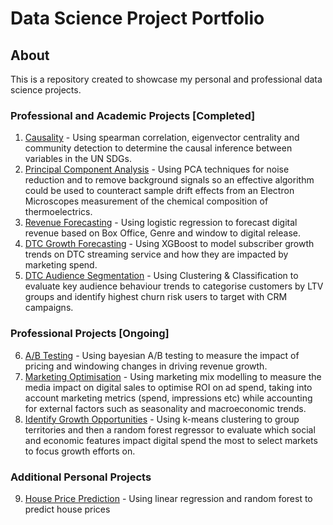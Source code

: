 # Data Science Project Portfolio

## About
This is a repository created to showcase my personal and professional data science projects.

### Professional and Academic Projects [Completed]
1. [Causality](https://github.com/BNAKP/DSPortfolio/tree/main/1.%20Causality) - Using spearman correlation, eigenvector centrality and community detection to determine the causal inference between variables in the UN SDGs.
2. [Principal Component Analysis](https://github.com/BNAKP/DSPortfolio/tree/main/2.%20Principal%20Component%20Analysis) - Using PCA techniques for noise reduction and to remove background signals so an effective algorithm could be used to counteract sample drift effects from an Electron Microscopes measurement of the chemical composition of thermoelectrics.
3. [Revenue Forecasting](https://github.com/BNAKP/DS_Portfolio/tree/main/3.%20Revenue%20Forecasting) - Using logistic regression to forecast digital revenue based on Box Office, Genre and window to digital release.
4. [DTC Growth Forecasting](https://github.com/BNAKP/DS_Portfolio/tree/main/4.%20DTC%20Growth%20Forecasting) - Using XGBoost to model subscriber growth trends on DTC streaming service and how they are impacted by marketing spend.
5. [DTC Audience Segmentation](https://github.com/BNAKP/DS_Portfolio/tree/main/5.%20DTC%20Audience%20Segmentation) - Using Clustering & Classification to evaluate key audience behaviour trends to categorise customers by LTV groups and identify highest churn risk users to target with CRM campaigns.

### Professional Projects [Ongoing]
6. [A/B Testing](https://github.com/BNAKP/DS_Portfolio/tree/main/6.%20A-B%20Testing) - Using bayesian A/B testing to measure the impact of pricing and windowing changes in driving revenue growth.
7. [Marketing Optimisation](https://github.com/BNAKP/DS_Portfolio/tree/main/7.%20Marketing%20Optimisation) - Using marketing mix modelling to measure the media impact on digital sales to optimise ROI on ad spend, taking into account marketing metrics (spend, impressions etc) while accounting for external factors such as seasonality and macroeconomic trends.
8. [Identify Growth Opportunities](https://github.com/BNAKP/DS_Portfolio/tree/main/8.%20Growth%20Opportunities) - Using k-means clustering to group territories and then a random forest regressor to evaluate which social and economic features impact digital spend the most to select markets to focus growth efforts on.

### Additional Personal Projects
9. [House Price Prediction](https://github.com/BNAKP/DS_Portfolio/tree/main/Practice%20Projects/House%20Price%20Prediction) - Using linear regression and random forest to predict house prices
